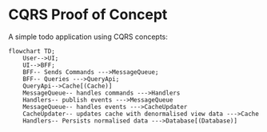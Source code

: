 # CQRS Proof of Concept

A simple todo application using CQRS concepts:

```mermaid
flowchart TD;
    User-->UI;
    UI-->BFF;
    BFF-- Sends Commands --->MessageQueue;
    BFF-- Queries --->QueryApi;
    QueryApi-->Cache[(Cache)]
    MessageQueue-- handles commands --->Handlers
    Handlers-- publish events --->MessageQueue
    MessageQueue-- handles events --->CacheUpdater
    CacheUpdater-- updates cache with denormalised view data --->Cache
    Handlers-- Persists normalised data --->Database[(Database)]
```
